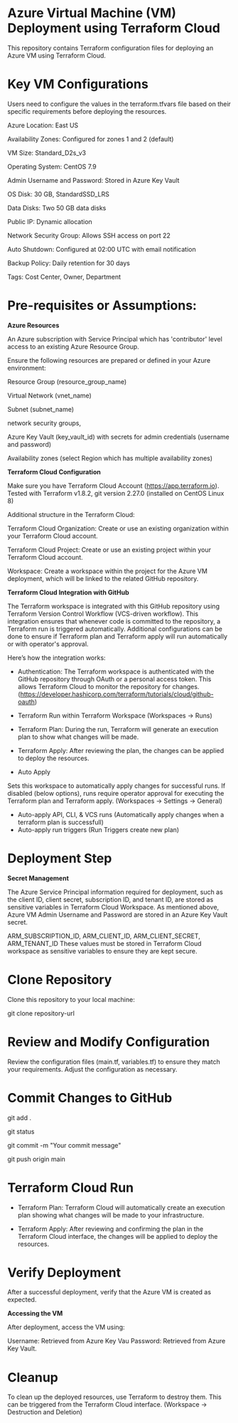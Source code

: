 # Azure Virtual Machine (VM) Deployment using Terraform Cloud

This repository contains Terraform configuration files for deploying an Azure VM using Terraform Cloud. 

# Key VM Configurations

Users need to configure the values in the terraform.tfvars file based on their specific requirements before deploying the resources.

Azure Location: East US

Availability Zones: Configured for zones 1 and 2 (default)

VM Size: Standard_D2s_v3

Operating System: CentOS 7.9

Admin Username and Password: Stored in Azure Key Vault

OS Disk: 30 GB, StandardSSD_LRS

Data Disks: Two 50 GB data disks

Public IP: Dynamic allocation

Network Security Group: Allows SSH access on port 22

Auto Shutdown: Configured at 02:00 UTC with email notification

Backup Policy: Daily retention for 30 days

Tags: Cost Center, Owner, Department 

# Pre-requisites or Assumptions:

**Azure Resources**

An Azure subscription with Service Principal which has 'contributor' level access to an existing Azure Resource Group. 

Ensure the following resources are prepared or defined in your Azure environment:

Resource Group (resource_group_name)

Virtual Network (vnet_name)

Subnet (subnet_name)

network security groups, 

Azure Key Vault (key_vault_id) with secrets for admin credentials (username and password)

Availability zones (select Region which has multiple availability zones)

**Terraform Cloud Configuration**

Make sure you have Terraform Cloud Account (https://app.terraform.io). Tested with Terraform v1.8.2, git version 2.27.0 (installed on CentOS Linux 8)

Additional structure in the Terraform Cloud: 

Terraform Cloud Organization: Create or use an existing organization within your Terraform Cloud account.

Terraform Cloud Project: Create or use an existing project within your Terraform Cloud account.

Workspace: Create a workspace within the project for the Azure VM deployment, which will be linked to the related GitHub repository.

**Terraform Cloud Integration with GitHub**

The Terraform workspace is integrated with this GitHub repository using Terraform Version Control Workflow (VCS-driven workflow). This integration ensures that whenever code is committed to the repository, a Terraform run is triggered automatically. Additional configurations can be done to ensure if Terraform plan and Terraform apply will run automatically or with operator's approval.

Here’s how the integration works:

- Authentication: The Terraform workspace is authenticated with the GitHub repository through OAuth or a personal access token. This allows Terraform Cloud to monitor the repository for changes. (https://developer.hashicorp.com/terraform/tutorials/cloud/github-oauth)

- Terraform Run within Terraform Workspace (Workspaces -> Runs)

- Terraform Plan: During the run, Terraform will generate an execution plan to show what changes will be made.

- Terraform Apply: After reviewing the plan, the changes can be applied to deploy the resources.

- Auto Apply

Sets this workspace to automatically apply changes for successful runs. If disabled (below options), runs require operator approval for executing the Terraform plan and Terraform apply. (Workspaces -> Settings -> General)

- Auto-apply API, CLI, & VCS runs (Automatically apply changes when a terraform plan is successfull)
- Auto-apply run triggers (Run Triggers create new plan)

# Deployment Step

**Secret Management**

The Azure Service Principal information required for deployment, such as the client ID, client secret, subscription ID, and tenant ID, are stored as sensitive variables in Terraform Cloud Workspace. As mentioned above, Azure VM Admin Username and Password are stored in an Azure Key Vault secret.

ARM_SUBSCRIPTION_ID, ARM_CLIENT_ID, ARM_CLIENT_SECRET, ARM_TENANT_ID These values must be stored in Terraform Cloud workspace as sensitive variables to ensure they are kept secure.

# Clone Repository

Clone this repository to your local machine:

git clone repository-url

# Review and Modify Configuration

Review the configuration files (main.tf, variables.tf) to ensure they match your requirements. Adjust the configuration as necessary.

# Commit Changes to GitHub

git add .

git status

git commit -m "Your commit message"

git push origin main

# Terraform Cloud Run

- Terraform Plan: Terraform Cloud will automatically create an execution plan showing what changes will be made to your infrastructure.

- Terraform Apply: After reviewing and confirming the plan in the Terraform Cloud interface, the changes will be applied to deploy the resources.


# Verify Deployment

After a successful deployment, verify that the Azure VM is created as expected.

**Accessing the VM**

After deployment, access the VM using:

Username: Retrieved from Azure Key Vau
Password: Retrieved from Azure Key Vault.

# Cleanup

To clean up the deployed resources, use Terraform to destroy them. This can be triggered from the Terraform Cloud interface. (Workspace -> Destruction and Deletion)



















